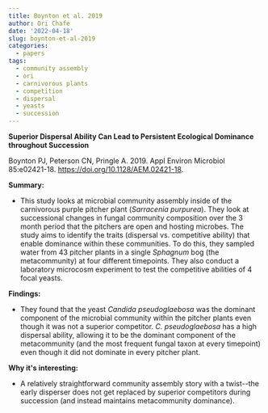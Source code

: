 ```yaml
---
title: Boynton et al. 2019
author: Ori Chafe
date: '2022-04-18'
slug: boynton-et-al-2019
categories:
  - papers
tags:
  - community assembly
  - ori
  - carnivorous plants
  - competition
  - dispersal
  - yeasts
  - succession
---
```


**Superior Dispersal Ability Can Lead to Persistent Ecological
Dominance throughout Succession**

Boynton PJ, Peterson CN, Pringle A. 2019. Appl Environ Microbiol 85:e02421-18. https://doi.org/10.1128/AEM.02421-18.

**Summary:**

+ This study looks at microbial community assembly inside of the carnivorous purple pitcher plant (*Sarracenia purpurea*). They look at successional changes in fungal community composition over the 3 month period that the pitchers are open and hosting microbes. The study aims to identify the traits (dispersal vs. competitive ability) that enable dominance within these communities. To do this, they sampled water from 43 pitcher plants in a single *Sphagnum* bog (the metacommunity) at four different timepoints. They also conduct a laboratory microcosm experiment to test the competitive abilities of 
4 focal yeasts.

**Findings:**

+ They found that the yeast *Candida pseudoglaebosa* was the dominant component of the microbial community within the pitcher plants even though it was not a superior competitor. *C. pseudoglaebosa* has a high dispersal ability, allowing it to be the dominant component of the metacommunity (and the most frequent fungal taxon at every timepoint) even though it did not dominate in every pitcher plant.


**Why it's interesting:**

+ A relatively straightforward community assembly story with a twist--the early disperser does not get replaced by superior competitors during succession (and instead maintains metacommunity dominance).